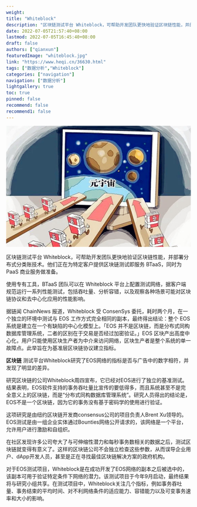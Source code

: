 ```yaml
---
weight: 
title: "Whiteblock"
description: "区块链测试平台 Whiteblock，可帮助开发团队更快地验证区块链性能，并部署分布式分类账技术"
date: 2022-07-05T21:57:40+08:00
lastmod: 2022-07-05T16:45:40+08:00
draft: false
authors: ["qianxun"]
featuredImage: "whiteblock.jpg"
link: "https://www.heqi.cn/36630.html"
tags: ["数据分析","Whiteblock"]
categories: ["navigation"]
navigation: ["数据分析"]
lightgallery: true
toc: true
pinned: false
recommend: false
recommend1: false
---
```

![](4.jpg)

区块链测试平台 Whiteblock，可帮助开发团队更快地验证区块链性能，并部署分布式分类账技术。他们正在为特定客户提供区块链测试即服务 BTaaS，同时为 PaaS 商业服务做准备。

使用专有工具，BTaaS 团队可以在 Whiteblock 平台上配置测试网络，据客户端规范运行一系列性能测试，包括吞吐量、分析容错，以及观察各种场景可能对区块链协议和去中心化应用的性能影响。

据链闻 ChainNews 报道，Whiteblock 受 ConsenSys 委托，耗时两个月，在一个独立的环境中测试与 EOS 工作方式完全相同的副本，最终得出结论：整个 EOS 系统是建立在一个有缺陷的中心化模型上。「EOS 并不是区块链，而是分布式同构数据库管理系统，二者的区别在于交易是否经过加密验证。」EOS 区块产出高度中心化，用户只能使用区块生产者为中介来访问网络，区块生产者是整个系统的单一故障点。此举旨在为基准层区块链协议建立指标。

**区块链** 测试平台Whiteblock研究了EOS网络的指标是否与广告中的数字相符，并发现了明显的差异。

研究区块链的公司Whiteblock周四宣布，它已经对EOS进行了独立的基准测试。结果表明，EOS软件支持的事务吞吐量比宣传的要低得多，而且系统甚至不是完全意义上的区块链，而是“分布式同构数据库管理系统”。研究人员得出的结论是，EOS不是一个区块链，因为它的事务没有基于密码学的使用进行验证。

这项研究是由纽约区块链开发商consensus公司的项目负责人Brent Xu领导的。EOS测试是由一组企业实体通过Bounties网络公开请求的，该网络是一个平台，允许用户进行激励和自组织。

在社区发现许多公司夸大了与可伸缩性潜力和每秒事务数相关的数据之后，测试区块链就变得有意义了。这样的区块链公司不会独立检查这些参数，从而误导企业用户、dApp开发人员，甚至是正在寻找最佳区块链解决方案的政府机构。

对于EOS测试项目，Whiteblock是在成功开发了EOS网络的副本之后被选中的，该副本可用于验证特定条件下网络的潜力。该测试项目于今年9月启动，最终结果将与研究小组共享。在测试项目中，Whiteblock关注几个指标，例如事务吞吐量、事务结束的平均时间、对不利网络条件的适应能力、容错能力以及可变事务速率和大小的影响。